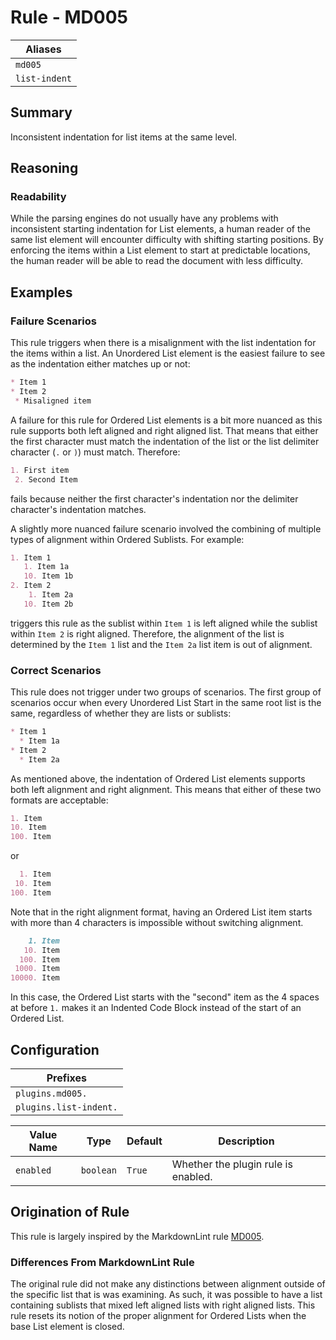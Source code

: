 # Rule - MD005

| Aliases |
| --- |
| `md005` |
| `list-indent` |

## Summary

Inconsistent indentation for list items at the same level.

## Reasoning

### Readability

While the parsing engines do not usually have any problems with inconsistent
starting indentation for List elements, a human reader of the same list element
will encounter difficulty with shifting starting positions.  By enforcing the items
within a List element to start at predictable locations, the human reader will
be able to read the document with less difficulty.

## Examples

### Failure Scenarios

This rule triggers when there is a misalignment with the list indentation for the
items within a list.  An Unordered List element is the easiest failure to see as
the indentation either matches up or not:

```Markdown
* Item 1
* Item 2
 * Misaligned item
```

A failure for this rule for Ordered List elements is a bit more nuanced as this
rule supports both left aligned and right aligned list.  That means that either
the first character must match the indentation of the list or the list delimiter
character (`.` or `)`) must match.  Therefore:

```Markdown
1. First item
 2. Second Item
```

fails because neither the first character's indentation nor the delimiter
character's indentation matches.

A slightly more nuanced failure scenario involved the combining of multiple
types of alignment within Ordered Sublists.  For example:

```Markdown
1. Item 1
   1. Item 1a
   10. Item 1b
2. Item 2
    1. Item 2a
   10. Item 2b
```

triggers this rule as the sublist within `Item 1` is left aligned while the
sublist within `Item 2` is right aligned.  Therefore, the alignment of the list
is determined by the `Item 1` list and the `Item 2a` list item is out of
alignment.

### Correct Scenarios

This rule does not trigger under two groups of scenarios.  The first
group of scenarios occur when every Unordered List Start in the
same root list is the same, regardless of whether they are lists or sublists:

```Markdown
* Item 1
  * Item 1a
* Item 2
  * Item 2a
```

As mentioned above, the indentation of Ordered List elements supports
both left alignment and right alignment.  This means that either of
these two formats are acceptable:

```Markdown
1. Item
10. Item
100. Item
```

or

```Markdown
  1. Item
 10. Item
100. Item
```

Note that in the right alignment format, having an Ordered List item
starts with more than 4 characters is impossible without switching
alignment.

```Markdown
    1. Item
   10. Item
  100. Item
 1000. Item
10000. Item
```

In this case, the Ordered List starts with the "second" item as
the 4 spaces at before `1.` makes it an Indented Code Block instead
of the start of an Ordered List.

## Configuration

| Prefixes |
| --- |
| `plugins.md005.` |
| `plugins.list-indent.` |

| Value Name | Type | Default | Description |
| -- | -- | -- | -- |
| `enabled` | `boolean` | `True` | Whether the plugin rule is enabled. |

## Origination of Rule

This rule is largely inspired by the MarkdownLint rule
[MD005](https://github.com/DavidAnson/markdownlint/blob/main/doc/Rules.md#md005---inconsistent-indentation-for-list-items-at-the-same-level).

### Differences From MarkdownLint Rule

The original rule did not make any distinctions between alignment outside
of the specific list that is was examining.  As such, it was possible to
have a list containing sublists that mixed left aligned lists with right
aligned lists.  This rule resets its notion of the proper alignment for
Ordered Lists when the base List element is closed.
